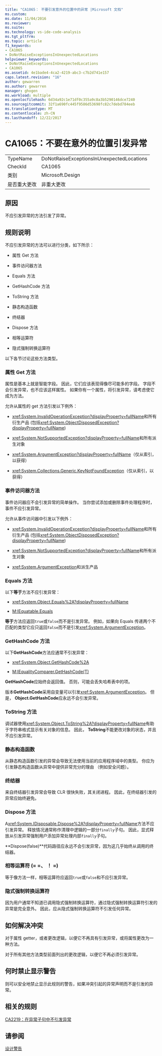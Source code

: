 ```yaml
---
title: "CA1065： 不要引发意外的位置中的异常 |Microsoft 文档"
ms.custom: 
ms.date: 11/04/2016
ms.reviewer: 
ms.suite: 
ms.technology: vs-ide-code-analysis
ms.tgt_pltfrm: 
ms.topic: article
f1_keywords:
- CA1065
- DoNotRaiseExceptionsInUnexpectedLocations
helpviewer_keywords:
- DoNotRaiseExceptionsInUnexpectedLocations
- CA1065
ms.assetid: 4e1bade4-4ca2-4219-abc3-c7b2d741e157
caps.latest.revision: "16"
author: gewarren
ms.author: gewarren
manager: ghogen
ms.workload: multiple
ms.openlocfilehash: 6d34a92c1e71df0c355a9c8a3b5290146dce7240
ms.sourcegitcommit: 32f1a690fc445f9586d53698fc82c7debd784eeb
ms.translationtype: MT
ms.contentlocale: zh-CN
ms.lasthandoff: 12/22/2017
---
```

# <a name="ca1065-do-not-raise-exceptions-in-unexpected-locations"></a>CA1065：不要在意外的位置引发异常
|||  
|-|-|  
|TypeName|DoNotRaiseExceptionsInUnexpectedLocations|  
|CheckId|CA1065|  
|类别|Microsoft.Design|  
|是否重大更改|非重大更改|  
  
## <a name="cause"></a>原因  
 不应引发异常的方法引发了异常。  
  
## <a name="rule-description"></a>规则说明  
 不应引发异常的方法可以进行分类，如下所示：  
  
-   属性 Get 方法  
  
-   事件访问器方法  
  
-   Equals 方法  
  
-   GetHashCode 方法  
  
-   ToString 方法  
  
-   静态构造函数  
  
-   终结器  
  
-   Dispose 方法  
  
-   相等运算符  
  
-   隐式强制转换运算符  
  
 以下各节讨论这些方法类型。  
  
### <a name="property-get-methods"></a>属性 Get 方法  
 属性是基本上就是智能字段。 因此，它们应该表现得像尽可能多的字段。 字段不会引发异常，也不应该这样属性。 如果你有一个属性，将引发异常，请考虑使它成为方法。  
  
 允许从属性的 get 方法引发以下例外：  
  
-   <xref:System.InvalidOperationException?displayProperty=fullName>和所有衍生产品 (包括<xref:System.ObjectDisposedException?displayProperty=fullName>)  
  
-   <xref:System.NotSupportedException?displayProperty=fullName>和所有派生对象  
  
-   <xref:System.ArgumentException?displayProperty=fullName>（仅从索引，以获得）  
  
-   <xref:System.Collections.Generic.KeyNotFoundException>（仅从索引，以获得）  
  
### <a name="event-accessor-methods"></a>事件访问器方法  
 事件访问器应不会引发异常的简单操作。 当你尝试添加或删除事件处理程序时，事件不应引发异常。  
  
 允许从事件访问器中引发以下例外：  
  
-   <xref:System.InvalidOperationException?displayProperty=fullName>和所有衍生产品 (包括<xref:System.ObjectDisposedException?displayProperty=fullName>)  
  
-   <xref:System.NotSupportedException?displayProperty=fullName>和所有派生对象  
  
-   <xref:System.ArgumentException>和派生产品  
  
### <a name="equals-methods"></a>Equals 方法  
 以下**等于**方法不应引发异常：  
  
-   <xref:System.Object.Equals%2A?displayProperty=fullName>  
  
-   [M:IEquatable.Equals](http://go.microsoft.com/fwlink/?LinkId=113472)  
  
 **等于**方法应返回`true`或`false`而不是引发异常。 例如，如果向 Equals 传递两个不匹配的类型它应只返回`false`而不是引发<xref:System.ArgumentException>。  
  
### <a name="gethashcode-methods"></a>GetHashCode 方法  
 以下**GetHashCode**方法应通常不引发异常：  
  
-   <xref:System.Object.GetHashCode%2A>  
  
-   [M:IEqualityComparer.GetHashCode(T)](http://go.microsoft.com/fwlink/?LinkId=113477)  
  
 **GetHashCode**应始终会返回值。 否则，可能会丢失哈希表中的项。  
  
 版本**GetHashCode**采用自变量可以引发<xref:System.ArgumentException>。 但是， **Object.GetHashCode**应永远不会引发异常。  
  
### <a name="tostring-methods"></a>ToString 方法  
 调试器使用<xref:System.Object.ToString%2A?displayProperty=fullName>有助于字符串格式显示有关对象的信息。 因此， **ToString**不能更改对象的状态，并且不应引发异常。  
  
### <a name="static-constructors"></a>静态构造函数  
 从静态构造函数引发的异常会导致无法使用当前的应用程序域中的类型。 你应为引发静态构造函数从异常中提供非常充分的理由 （例如安全问题）。  
  
### <a name="finalizers"></a>终结器  
 来自终结器引发异常会导致 CLR 很快失败，其关闭进程。 因此，在终结器引发的异常应始终避免。  
  
### <a name="dispose-methods"></a>Dispose 方法  
 A<xref:System.IDisposable.Dispose%2A?displayProperty=fullName>方法不应引发异常。 释放情况通常称作清理中逻辑的一部分`finally`子句。 因此，显式释放从引发异常强制用户添加异常处理内部`finally`子句。  
  
 **Dispose(false)**代码路径应永远不会引发异常，因为这几乎始终从调用的终结器。  
  
### <a name="equality-operators--"></a>相等运算符 (= =、 ！ =)  
 等于像方法一样，相等运算符应返回`true`或`false`和不应引发异常。  
  
### <a name="implicit-cast-operators"></a>隐式强制转换运算符  
 因为用户通常不知道已调用隐式强制转换运算符，通过隐式强制转换运算符引发的异常是完全意外。 因此，应从隐式强制转换运算符不引发任何异常。  
  
## <a name="how-to-fix-violations"></a>如何解决冲突  
 对于属性 getter，或者更改逻辑，以便它不再具有引发异常，或将属性更改为一种方法。  
  
 对于所有其他方法类型前面列出的更改逻辑，以便它不再必须引发异常。  
  
## <a name="when-to-suppress-warnings"></a>何时禁止显示警告  
 则可以安全地禁止显示此规则的警告，如果冲突引起的异常声明而不是引发的异常。  
  
## <a name="related-rules"></a>相关的规则  
 [CA2219：在异常子句中不引发异常](../code-quality/ca2219-do-not-raise-exceptions-in-exception-clauses.md)  
  
## <a name="see-also"></a>请参阅  
 [设计警告](../code-quality/design-warnings.md)